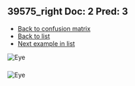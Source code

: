 ## 39575_right Doc: 2 Pred: 3
- [Back to confusion matrix](https://github.com/juliandewit/kaggle_retinopathy/blob/master/matrix.md)
- [Back to list](https://github.com/juliandewit/kaggle_retinopathy/blob/master/lists/23/list.md)
- [Next example in list](https://github.com/juliandewit/kaggle_retinopathy/blob/master/lists/23/39/39577_left.md)

![Eye](https://retinopaty.blob.core.windows.net/size1024/39575_right_2.jpeg)

### 

![Eye]()
